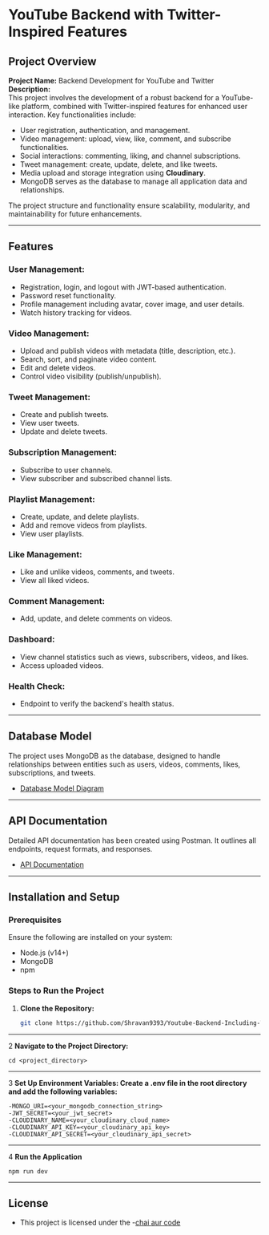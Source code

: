 # YouTube Backend with Twitter-Inspired Features

## Project Overview

**Project Name:** Backend Development for YouTube and Twitter  
**Description:**  
This project involves the development of a robust backend for a YouTube-like platform, combined with Twitter-inspired features for enhanced user interaction. Key functionalities include:

- User registration, authentication, and management.
- Video management: upload, view, like, comment, and subscribe functionalities.
- Social interactions: commenting, liking, and channel subscriptions.
- Tweet management: create, update, delete, and like tweets.
- Media upload and storage integration using **Cloudinary**.
- MongoDB serves as the database to manage all application data and relationships.

The project structure and functionality ensure scalability, modularity, and maintainability for future enhancements.

---

## Features

### User Management:
- Registration, login, and logout with JWT-based authentication.
- Password reset functionality.
- Profile management including avatar, cover image, and user details.
- Watch history tracking for videos.

### Video Management:
- Upload and publish videos with metadata (title, description, etc.).
- Search, sort, and paginate video content.
- Edit and delete videos.
- Control video visibility (publish/unpublish).

### Tweet Management:
- Create and publish tweets.
- View user tweets.
- Update and delete tweets.

### Subscription Management:
- Subscribe to user channels.
- View subscriber and subscribed channel lists.

### Playlist Management:
- Create, update, and delete playlists.
- Add and remove videos from playlists.
- View user playlists.

### Like Management:
- Like and unlike videos, comments, and tweets.
- View all liked videos.

### Comment Management:
- Add, update, and delete comments on videos.

### Dashboard:
- View channel statistics such as views, subscribers, videos, and likes.
- Access uploaded videos.

### Health Check:
- Endpoint to verify the backend's health status.

---

## Database Model

The project uses MongoDB as the database, designed to handle relationships between entities such as users, videos, comments, likes, subscriptions, and tweets.

- [Database Model Diagram](https://app.eraser.io/workspace/QLbxWSor94SvNuLcyUvz?origin=share)

---

## API Documentation

Detailed API documentation has been created using Postman. It outlines all endpoints, request formats, and responses.

- [API Documentation](https://documenter.getpostman.com/view/35001767/2sAYHzFhxT)

---

## Installation and Setup

### Prerequisites
Ensure the following are installed on your system:
- Node.js (v14+)
- MongoDB
- npm 

### Steps to Run the Project

1. **Clone the Repository:**
   ```bash
   git clone https://github.com/Shravan9393/Youtube-Backend-Including-Twitter.git

---

2  **Navigate to the Project Directory:**
   
    cd <project_directory>
---

3   **Set Up Environment Variables: Create a .env file in the root directory and add the following variables:**

    -MONGO_URI=<your_mongodb_connection_string>
    -JWT_SECRET=<your_jwt_secret>
    -CLOUDINARY_NAME=<your_cloudinary_cloud_name>
    -CLOUDINARY_API_KEY=<your_cloudinary_api_key>
    -CLOUDINARY_API_SECRET=<your_cloudinary_api_secret>

---

4 **Run the Application**

    npm run dev

---

## License
- This project is licensed under the
 -[chai aur code](https://www.youtube.com/@chaiaurcode)


